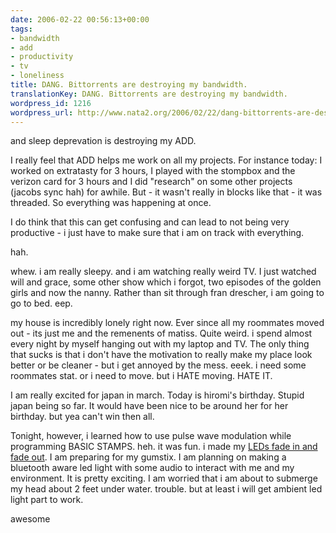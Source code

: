 ```yaml
---
date: 2006-02-22 00:56:13+00:00
tags:
- bandwidth
- add
- productivity
- tv
- loneliness
title: DANG. Bittorrents are destroying my bandwidth.
translationKey: DANG. Bittorrents are destroying my bandwidth.
wordpress_id: 1216
wordpress_url: http://www.nata2.org/2006/02/22/dang-bittorrents-are-destroying-my-bandwidth/
---
```


and sleep deprevation is destroying my ADD.

I really feel that ADD helps me work on all my projects. For instance today: I worked on extratasty for 3 hours, I played with the stompbox and the verizon card for 3 hours and I did "research" on some other projects (jacobs sync hah) for awhile. But - it wasn't really in blocks like that - it was threaded. So everything was happening at once.

I do think that this can get confusing and can lead to not being very productive - i just have to make sure that i am on track with everything.

hah.

whew. i am really sleepy. and i am watching really weird TV. I just watched will and grace, some other show which i forgot, two episodes of the golden girls and now the nanny. Rather than sit through fran drescher, i am going to go to bed. eep.

my house is incredibly lonely right now. Ever since all my roommates moved out - its just me and the remenents of matiss. Quite weird. i spend almost every night by myself hanging out with my laptop and TV. The only thing that sucks is that i don't have the motivation to really make my place look better or be cleaner - but i get annoyed by the mess. eeek. i need some roommates stat. or i need to move. but i HATE moving. HATE IT.

I am really excited for japan in march. Today is hiromi's birthday. Stupid japan being so far. It would have been nice to be around her for her birthday. but yea can't win then all.

Tonight, however, i learned how to use pulse wave modulation while programming BASIC STAMPS. heh. it was fun. i made my <a href="http://flickr.com/photos/natatwo/102881174/">LEDs fade in and fade out</a>. I am preparing for my gumstix. I am planning on making a bluetooth aware led light with some audio to interact with me and my environment. It is pretty exciting. I am worried that i am about to submerge my head about 2 feet under water. trouble. but at least i will get ambient led light part to work.

awesome